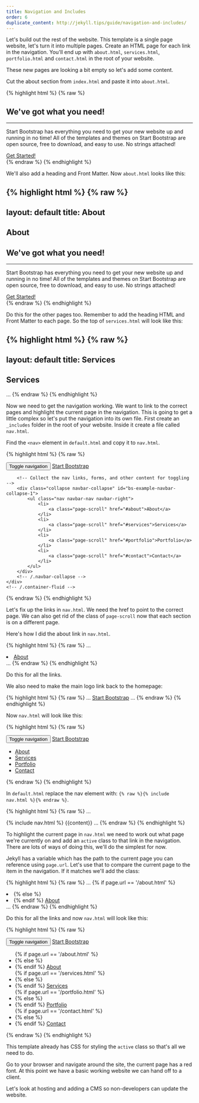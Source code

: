 ```yaml
---
title: Navigation and Includes
order: 6
duplicate_content: http://jekyll.tips/guide/navigation-and-includes/
---
```


Let's build out the rest of the website. This template is a single page website, let's turn it into multiple pages. Create an HTML page for each link in the navigation. You'll end up with `about.html`, `services.html`, `portfolio.html` and `contact.html` in the root of your website.

These new pages are looking a bit empty so let's add some content.

Cut the about section from `index.html` and paste it into `about.html`.

{% highlight html %}
{% raw %}
<section class="bg-primary" id="about">
  <div class="container">
    <div class="row">
      <div class="col-lg-8 col-lg-offset-2 text-center">
        <h2 class="section-heading">We've got what you need!</h2>
        <hr class="light">
        <p class="text-faded">Start Bootstrap has everything you need to get your new website up and running in no time! All of the templates and themes on Start Bootstrap are open source, free to download, and easy to use. No strings attached!</p>
        <a href="#" class="btn btn-default btn-xl">Get Started!</a>
      </div>
    </div>
  </div>
</section>
{% endraw %}
{% endhighlight %}

We'll also add a heading and Front Matter. Now `about.html` looks like this:

{% highlight html %}
{% raw %}
---
layout: default
title: About
---
<section class="bg-dark">
  <div class="text-center">
    <h1>About</h1>
  </div>
</section>

<section class="bg-primary" id="about">
  <div class="container">
    <div class="row">
      <div class="col-lg-8 col-lg-offset-2 text-center">
        <h2 class="section-heading">We&#39;ve got what you need!</h2>
        <hr class="light">
        <p class="text-faded">Start Bootstrap has everything you need to get your new website up and running in no time! All of the templates and themes on Start Bootstrap are open source, free to download, and easy to use. No strings attached!</p>
        <a href="#" class="btn btn-default btn-xl">Get Started!</a>
      </div>
    </div>
  </div>
</section>
{% endraw %}
{% endhighlight %}

Do this for the other pages too. Remember to add the heading HTML and Front Matter to each page. So the top of `services.html` will look like this:

{% highlight html %}
{% raw %}
---
layout: default
title: Services
---
<section class="bg-dark">
  <div class="text-center">
    <h1>Services</h1>
  </div>
</section>
...
{% endraw %}
{% endhighlight %}



Now we need to get the navigation working. We want to link to the correct pages and highlight the current page in the navigation. This is going to get a little complex so let's put the navigation into its own file. First create an `_includes` folder in the root of your website. Inside it create a file called `nav.html`.

Find the `<nav>` element in `default.html` and copy it to `nav.html`.

{% highlight html %}
{% raw %}
<nav id="mainNav" class="navbar navbar-default navbar-fixed-top">
    <div class="container-fluid">
        <!-- Brand and toggle get grouped for better mobile display -->
        <div class="navbar-header">
            <button type="button" class="navbar-toggle collapsed" data-toggle="collapse" data-target="#bs-example-navbar-collapse-1">
                <span class="sr-only">Toggle navigation</span>
                <span class="icon-bar"></span>
                <span class="icon-bar"></span>
                <span class="icon-bar"></span>
            </button>
            <a class="navbar-brand page-scroll" href="#page-top">Start Bootstrap</a>
        </div>

        <!-- Collect the nav links, forms, and other content for toggling -->
        <div class="collapse navbar-collapse" id="bs-example-navbar-collapse-1">
            <ul class="nav navbar-nav navbar-right">
                <li>
                    <a class="page-scroll" href="#about">About</a>
                </li>
                <li>
                    <a class="page-scroll" href="#services">Services</a>
                </li>
                <li>
                    <a class="page-scroll" href="#portfolio">Portfolio</a>
                </li>
                <li>
                    <a class="page-scroll" href="#contact">Contact</a>
                </li>
            </ul>
        </div>
        <!-- /.navbar-collapse -->
    </div>
    <!-- /.container-fluid -->
</nav>
{% endraw %}
{% endhighlight %}

Let's fix up the links in `nav.html`. We need the href to point to the correct page. We can also get rid of the class of `page-scroll` now that each section is on a different page.

Here's how I did the about link in `nav.html`.

{% highlight html %}
{% raw %}
...
<li>
    <a href="/about.html">About</a>
</li>
...
{% endraw %}
{% endhighlight %}

Do this for all the links.

We also need to make the main logo link back to the homepage:

{% highlight html %}
{% raw %}
...
<a class="navbar-brand" href="/">Start Bootstrap</a>
...
{% endraw %}
{% endhighlight %}

Now `nav.html` will look like this:

{% highlight html %}
{% raw %}
<nav id="mainNav" class="navbar navbar-default navbar-fixed-top">
  <div class="container-fluid">
    <!-- Brand and toggle get grouped for better mobile display -->
    <div class="navbar-header">
      <button type="button" class="navbar-toggle collapsed" data-toggle="collapse" data-target="#bs-example-navbar-collapse-1">
        <span class="sr-only">Toggle navigation</span>
        <span class="icon-bar"></span>
        <span class="icon-bar"></span>
        <span class="icon-bar"></span>
      </button>
      <a class="navbar-brand" href="/">Start Bootstrap</a>
    </div>
    <!-- Collect the nav links, forms, and other content for toggling -->
    <div class="collapse navbar-collapse" id="bs-example-navbar-collapse-1">
      <ul class="nav navbar-nav navbar-right">
        <li>
          <a href="/about.html">About</a>
        </li>
        <li>
          <a href="/services.html">Services</a>
        </li>
        <li>
          <a href="/portfolio.html">Portfolio</a>
        </li>
        <li>
          <a href="/contact.html">Contact</a>
        </li>
      </ul>
    </div>
    <!-- /.navbar-collapse -->
  </div>
  <!-- /.container-fluid -->
</nav>
{% endraw %}
{% endhighlight %}

In `default.html` replace the nav element with: `{% raw %}{% include nav.html %}{% endraw %}`.

{% highlight html %}
{% raw %}
...
<body id="page-top">
  {% include nav.html %}
  {{content}}
  <!-- jQuery -->
  <script src="/js/jquery.js"></script>
  <!-- Bootstrap Core JavaScript -->
  <script src="/js/bootstrap.min.js"></script>
  <!-- Plugin JavaScript -->
  <script src="/js/jquery.easing.min.js"></script>
  <script src="/js/jquery.fittext.js"></script>
  <script src="/js/wow.min.js"></script>
  <!-- Custom Theme JavaScript -->
  <script src="/js/creative.js"></script>
</body>
...
{% endraw %}
{% endhighlight %}

To highlight the current page in `nav.html` we need to work out what page we're currently on and add an `active` class to that link in the navigation. There are lots of ways of doing this, we'll do the simplest for now.

Jekyll has a variable which has the path to the current page you can reference using `page.url`. Let's use that to compare the current page to the item in the navigation. If it matches we'll add the class:

{% highlight html %}
{% raw %}
...
{% if page.url == '/about.html' %}
  <li class="active">
{% else %}
  <li>
{% endif %}
  <a href="/about.html">About</a>
</li>
...
{% endraw %}
{% endhighlight %}

Do this for all the links and now `nav.html` will look like this:

{% highlight html %}
{% raw %}
<nav id="mainNav" class="navbar navbar-default navbar-fixed-top">
  <div class="container-fluid">
    <!-- Brand and toggle get grouped for better mobile display -->
    <div class="navbar-header">
      <button type="button" class="navbar-toggle collapsed" data-toggle="collapse" data-target="#bs-example-navbar-collapse-1">
      <span class="sr-only">Toggle navigation</span>
      <span class="icon-bar"></span>
      <span class="icon-bar"></span>
      <span class="icon-bar"></span>
      </button>
      <a class="navbar-brand" href="/">Start Bootstrap</a>
    </div>
    <!-- Collect the nav links, forms, and other content for toggling -->
    <div class="collapse navbar-collapse" id="bs-example-navbar-collapse-1">
      <ul class="nav navbar-nav navbar-right">
        {% if page.url == '/about.html' %}
          <li class="active">
        {% else %}
          <li>
        {% endif %}
          <a href="/about.html">About</a>
        </li>
        {% if page.url == '/services.html' %}
          <li class="active">
        {% else %}
          <li>
        {% endif %}
          <a href="/services.html">Services</a>
        </li>
        {% if page.url == '/portfolio.html' %}
          <li class="active">
        {% else %}
          <li>
        {% endif %}
          <a href="/portfolio.html">Portfolio</a>
        </li>
        {% if page.url == '/contact.html' %}
          <li class="active">
        {% else %}
          <li>
        {% endif %}
          <a href="/contact.html">Contact</a>
        </li>
      </ul>
    </div>
    <!-- /.navbar-collapse -->
  </div>
  <!-- /.container-fluid -->
</nav>
{% endraw %}
{% endhighlight %}

This template already has CSS for styling the `active` class so that's all we need to do.

Go to your browser and navigate around the site, the current page has a red font. At this point we have a basic working website we can hand off to a client.

Let's look at hosting and adding a CMS so non-developers can update the website.
